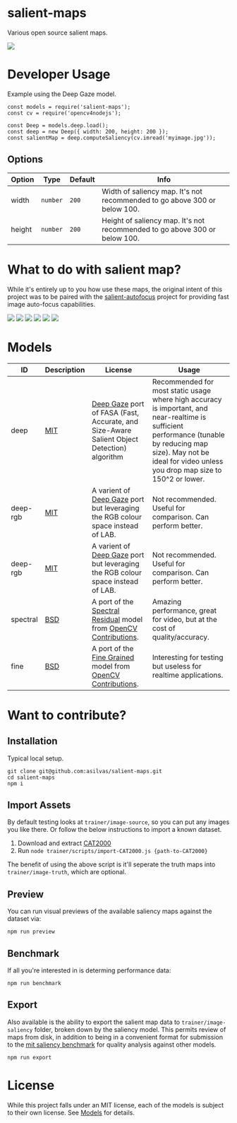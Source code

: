 # salient-maps

Various open source salient maps.

![](./docs/images/maps.jpg)


# Developer Usage

Example using the Deep Gaze model.

```
const models = require('salient-maps');
const cv = require('opencv4nodejs');

const Deep = models.deep.load();
const deep = new Deep({ width: 200, height: 200 });
const salientMap = deep.computeSaliency(cv.imread('myimage.jpg'));
```

## Options

| Option | Type | Default | Info |
| --- | --- | --- | --- |
| width | `number` | `200` | Width of saliency map. It's not recommended to go above 300 or below 100. |
| height | `number` | `200` | Height of saliency map. It's not recommended to go above 300 or below 100. |


# What to do with salient map?

While it's entirely up to you how use these maps, the original intent of this project was to
be paired with the [salient-autofocus](https://github.com/asilvas/salient-autofocus) project
for providing fast image auto-focus capabilities.

![](./docs/images/salient7.jpg)
![](./docs/images/salient8.jpg)
![](./docs/images/salient9.jpg)
![](./docs/images/salient10.jpg)
![](./docs/images/salient11.jpg)
![](./docs/images/salient6.jpg)


# Models

| ID | Description | License | Usage |
| --- | --- | --- | --- |
| deep | [MIT](https://github.com/mpatacchiola/deepgaze/blob/master/deepgaze/saliency_map.py) | [Deep Gaze](https://github.com/mpatacchiola/deepgaze/blob/master/deepgaze/saliency_map.py) port of FASA (Fast, Accurate, and Size-Aware Salient Object Detection) algorithm | Recommended for most static usage where high accuracy is important, and near-realtime is sufficient performance (tunable by reducing map size). May not be ideal for video unless you drop map size to 150^2 or lower. |
| deep-rgb | [MIT](https://github.com/mpatacchiola/deepgaze/blob/master/deepgaze/saliency_map.py) | A varient of [Deep Gaze](https://github.com/mpatacchiola/deepgaze/blob/master/deepgaze/saliency_map.py) port but leveraging the RGB colour space instead of LAB. | Not recommended. Useful for comparison. Can perform better. |
| deep-rgb | [MIT](https://github.com/mpatacchiola/deepgaze/blob/master/deepgaze/saliency_map.py) | A varient of [Deep Gaze](https://github.com/mpatacchiola/deepgaze/blob/master/deepgaze/saliency_map.py) port but leveraging the RGB colour space instead of LAB. | Not recommended. Useful for comparison. Can perform better. |
| spectral | [BSD](https://github.com/opencv/opencv_contrib/blob/master/modules/saliency/src/staticSaliencySpectralResidual.cpp) | A port of the [Spectral Residual](https://github.com/opencv/opencv_contrib/blob/master/modules/saliency/src/staticSaliencySpectralResidual.cpp) model from [OpenCV Contributions](https://github.com/opencv/opencv_contrib). | Amazing performance, great for video, but at the cost of quality/accuracy. |
| fine | [BSD](https://github.com/opencv/opencv_contrib/blob/master/modules/saliency/src/staticSaliencyFineGrained.cpp) | A port of the [Fine Grained](https://github.com/opencv/opencv_contrib/blob/master/modules/saliency/src/staticSaliencyFineGrained.cpp) model from [OpenCV Contributions](https://github.com/opencv/opencv_contrib). | Interesting for testing but useless for realtime applications. |



# Want to contribute?

## Installation

Typical local setup.

```
git clone git@github.com:asilvas/salient-maps.git
cd salient-maps
npm i
```

## Import Assets

By default testing looks at `trainer/image-source`, so you can put any images you like there.
Or follow the below instructions to import a known dataset.

1. Download and extract [CAT2000](http://saliency.mit.edu/testSet.zip)
2. Run `node trainer/scripts/import-CAT2000.js {path-to-CAT2000}`

The benefit of using the above script is it'll seperate the truth maps into `trainer/image-truth`,
which are optional.


## Preview

You can run visual previews of the available saliency maps against the dataset via:

```
npm run preview
```


## Benchmark

If all you're interested in is determing performance data:

```
npm run benchmark
```


## Export

Also available is the ability to export the salient map data to `trainer/image-saliency` folder, broken
down by the saliency model. This permits review of maps from disk, in addition to being in a convenient
format for submission to the [mit saliency benchmark](http://saliency.mit.edu/submission.html) for
quality analysis against other models.

```
npm run export
```


# License

While this project falls under an MIT license, each of the models is subject to their own license.
See [Models](#models) for details.
